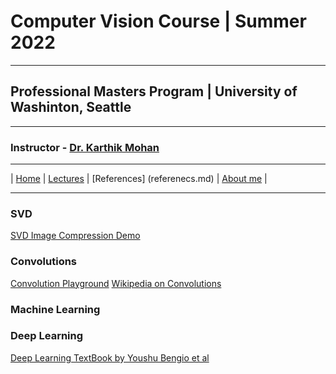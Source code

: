 # Computer Vision Course | Summer 2022 

***
 
## Professional Masters Program | University of Washinton, Seattle 

***


### Instructor - [Dr. Karthik Mohan](https://www.ece.uw.edu/people/karthik-mohan/)

***

| [Home](index.md)  | [Lectures](lectures.md)  | [References] (referenecs.md)  | [About me](karthik.md) |


***


### SVD 
[SVD Image Compression Demo](https://timbaumann.info/svd-image-compression-demo/)

### Convolutions
[Convolution Playground](https://generic-github-user.github.io/Image-Convolution-Playground/src/)
[Wikipedia on Convolutions](https://en.wikipedia.org/wiki/Kernel_(image_processing))

### Machine Learning


### Deep Learning
[Deep Learning TextBook by Youshu Bengio et al](https://www.deeplearningbook.org/)
